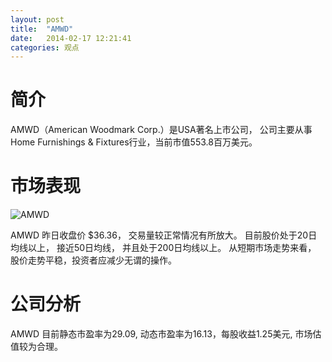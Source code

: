 ```yaml
---
layout: post
title:  "AMWD"
date:   2014-02-17 12:21:41
categories: 观点
---
```


# 简介
AMWD（American Woodmark Corp.）是USA著名上市公司，
公司主要从事Home Furnishings & Fixtures行业，当前市值553.8百万美元。

# 市场表现

![AMWD](http://finviz.com/chart.ashx?t=AMWD&ty=c&ta=1&p=d&s=l)

AMWD 昨日收盘价 $36.36，
交易量较正常情况有所放大。
目前股价处于20日均线以上，
接近50日均线，
并且处于200日均线以上。
从短期市场走势来看，
股价走势平稳，投资者应减少无谓的操作。

# 公司分析
AMWD 目前静态市盈率为29.09, 动态市盈率为16.13，每股收益1.25美元,
市场估值较为合理。
